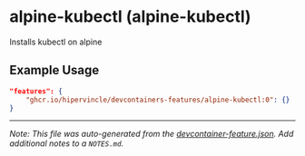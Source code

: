 
# alpine-kubectl (alpine-kubectl)

Installs kubectl on alpine

## Example Usage

```json
"features": {
    "ghcr.io/hipervincle/devcontainers-features/alpine-kubectl:0": {}
}
```





---

_Note: This file was auto-generated from the [devcontainer-feature.json](https://github.com/hipervincle/devcontainers-features/blob/main/src/alpine-kubectl/devcontainer-feature.json).  Add additional notes to a `NOTES.md`._

